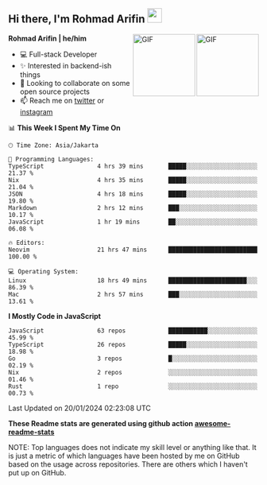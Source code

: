 ## Hi there, I'm Rohmad Arifin <img src="https://github.com/TheDudeThatCode/TheDudeThatCode/blob/master/Assets/Hi.gif" width="29px">

<img align="right" alt="GIF" height="125px" src="https://i.giphy.com/media/LMt9638dO8dftAjtco/200.webp" />
<img align="right" alt="GIF" height="125px" src="https://media3.giphy.com/media/ln7z2eWriiQAllfVcn/200w.webp" />

**Rohmad Arifin | he/him**

- 💻 Full-stack Developer
- ✨ Interested in backend-ish things
- 👯 Looking to collaborate on some open source projects
- 📫 Reach me on [twitter](https://twitter.com/arifinoid) or [instagram](https://instagram.com/arifinoid)

<!--
**arifinoid/arifinoid** is a ✨ _special_ ✨ repository because its `README.md` (this file) appears on your GitHub profile.

Here are some ideas to get you started:

- 🔭 I’m currently working on ...
- 🌱 I’m currently learning ...
- 👯 I’m looking to collaborate on ...
- 🤔 I’m looking for help with ...
- 💬 Ask me about ...
- 📫 How to reach me: ...
- 😄 Pronouns: ...
- ⚡ Fun fact: ...
-->

<!--START_SECTION:waka-->
📊 **This Week I Spent My Time On** 

```text
🕑︎ Time Zone: Asia/Jakarta

💬 Programming Languages: 
TypeScript               4 hrs 39 mins       █████░░░░░░░░░░░░░░░░░░░░   21.37 % 
Nix                      4 hrs 35 mins       █████░░░░░░░░░░░░░░░░░░░░   21.04 % 
JSON                     4 hrs 18 mins       █████░░░░░░░░░░░░░░░░░░░░   19.80 % 
Markdown                 2 hrs 12 mins       ███░░░░░░░░░░░░░░░░░░░░░░   10.17 % 
JavaScript               1 hr 19 mins        ██░░░░░░░░░░░░░░░░░░░░░░░   06.08 % 

🔥 Editors: 
Neovim                   21 hrs 47 mins      █████████████████████████   100.00 % 

💻 Operating System: 
Linux                    18 hrs 49 mins      ██████████████████████░░░   86.39 % 
Mac                      2 hrs 57 mins       ███░░░░░░░░░░░░░░░░░░░░░░   13.61 % 
```

**I Mostly Code in JavaScript** 

```text
JavaScript               63 repos            ███████████░░░░░░░░░░░░░░   45.99 % 
TypeScript               26 repos            █████░░░░░░░░░░░░░░░░░░░░   18.98 % 
Go                       3 repos             █░░░░░░░░░░░░░░░░░░░░░░░░   02.19 % 
Nix                      2 repos             ░░░░░░░░░░░░░░░░░░░░░░░░░   01.46 % 
Rust                     1 repo              ░░░░░░░░░░░░░░░░░░░░░░░░░   00.73 % 
```




 Last Updated on 20/01/2024 02:23:08 UTC
<!--END_SECTION:waka-->

**These Readme stats are generated using github action [awesome-readme-stats](https://github.com/anmol098/waka-readme-stats)**

NOTE: Top languages does not indicate my skill level or anything like that. It is just a metric of which languages have been hosted by me on GitHub based on the usage across repositories. There are others which I haven't put up on GitHub.

